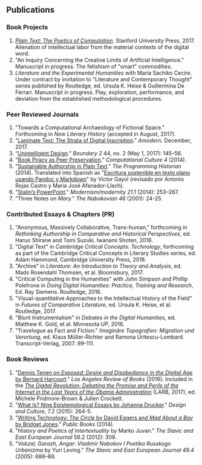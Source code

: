 ## Publications

### Book Projects

1. *[Plain Text: The Poetics of
   Computation](http://www.sup.org/books/title/?id=26821).* Stanford
University Press, 2017. Alienation of intellectual labor from the material
contexts of the digital word.
2. "An Inquiry Concerning the Creative Limits of Artificial Intelligence."
   Manuscript in progress. The fetishism of "smart" commodities.
3. *Literature and the Experimental Humanities* with Maria Sachiko Cecire.
   Under contract by invitation to "Literature and Contemporary Thought"
series published by Routledge, ed.  Ursula K. Heise & Guillermina De Ferrari.
Manuscript in progress. Play, exploration, performance, and deviation from the
established methodological procedures.

### Peer Reviewed Journals

1. "Towards a Computational Archaeology of Fictional Space." Forthcoming in
   *New Literary History* (accepted in August, 2017).
2. "[Laminate Text: The Strata of Digital Inscription](http://amodern.net/article/laminate-text/)."
   *Amodern*. December, 2017.
3. “[Unintelligent
   Design](http://boundary2.dukejournals.org/content/44/2/145.abstract).”
*Boundary 2* 44, no. 2 (May 1, 2017): 145–56.
4. "[Book Piracy as Peer
   Preservation](http://computationalculture.net/article/book-piracy-as-peer-preservation)."
*Computational Culture 4* (2014).
5. "[Sustainable Authorship in Plain
   Text](http://programminghistorian.org/lessons/sustainable-authorship-in-plain-text-using-pandoc-and-markdown)."
*The Programming Historian* (2014). Translated into Spanish as "[Escritura
sostenible en texto plano usando Pandoc y
Markdown](http://programminghistorian.org/es/lecciones/escritura-sostenible-usando-pandoc-y-markdown)"
by Víctor Gayol (revisado por Antonio Rojas Castro y Maria José
Afanador-Llach).
6. "[Stalin’s
   PowerPoint](http://muse.jhu.edu/journals/modernism-modernity/v021/21.1.tenen.html)."
*Modernism/modernity 21.1* (2014): 253–267.
7. "Three Notes on *Mary*." *The Nabokovian 46* (2001): 24-25.

### Contributed Essays & Chapters (PR)

1. "Anonymous, Massively Collaborative, Trans-human," forthcoming in
   *Rethinking Authorship in Comparative and Historical Perspectives*, ed.
Haruo Shirane and Tomi Suzuki.  Iwanami Shoten, 2018.
2. "Digital Text" in *Cambridge Critical Concepts: Technology*, forthcoming as
   part of the Cambridge Critical Concepts in Literary Studies series, ed.
Adam Hammond, Cambridge University Press, 2018.
3. "Archive" in *Literature: An Introduction to Theory and Analysis*, ed. Mads
   Rosendahl Thomsen, et al. Bloomsbury, 2017.
4. "Critical Computing in the Humanities" with John Simpson and Phillip
   Polefrone in *Doing Digital Humanities: Practice, Training and Research*,
Ed. Ray Siemens. Routledge, 2016.
5. "Visual-quantitative Approaches to the Intellectual History of the Field"
   in *Futures of Comparative Literature*, ed. Ursula K. Heise, et al.
Routledge, 2017.
6. "Blunt Instrumentalism" in *Debates in the Digital Humanities*, ed.
   Matthew K. Gold, et al. Minnesota UP, 2016.
7. "Travelogue as Fact and Fiction." *Imaginäre Topografien: Migration und
   Verortung,* ed. Klaus Müller-Richter and Ramona Uritescu-Lombard.
Transcript-Verlag, 2007: 99-111.

### Book Reviews

1. "[Dennis Tenen on *Exposed: Desire and Disobedience in the Digital Age* by
   Bernard Harcourt](https://lareviewofbooks.org/review/opt-out)." *Los
Angeles Review of Books* (2016). Included in the [*The Digital Revolution:
Debating the Promise and Perils of the Internet in the Last Years of the Obama
Administration*](https://lareviewofbooks.org/article/los-angeles-review-of-books-digital-editions-the-digital-revolution-debating-the-promise-and-perils-of-the-internet-and-algorithmic-lives-in-the-last-years-of-the-obama-administration/)
(LARB, 2017), ed.  Michele Pridmore-Brown & Julien Crockett.
2. "[What Is? Nine Epistemological Essays by Johanna
   Drucker](http://www.tandfonline.com/doi/full/10.1080/17547075.2015.1051841#abstract)."
*Design and Culture*, 7.2 (2015): 264-5.
3. "[Writing Technology: *The Circle* by David Eggers and *Mad About a Boy* by
   Bridget Jones](http://www.publicbooks.org/fiction/writing-technology)."
*Public Books* (2014).
4. "*History and Poetics of Intertextuality* by Marko Juvan." *The Slavic and
   East European Journal* 56.2 (2012): 309.
5. "*Vokzal, Garazh, Angar: Vladimir Nabokov I Poetika Russkogo Urbanizma* by
   Yuri Leving." *The Slavic and East European Journal 49.4* (2005): 688–89.
